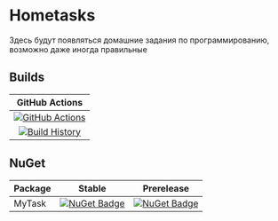 # Hometasks

Здесь будут появляться домашние задания по программированию, возможно даже иногда правильные

## Builds


GitHub Actions |
:---: |
[![GitHub Actions](https://github.com/YelenaZvyagina/Hometasks/workflows/Build%20master/badge.svg)](https://github.com/YelenaZvyagina/Hometasks/actions?query=branch%3Amaster) |
[![Build History](https://buildstats.info/github/chart/YelenaZvyagina/Hometasks)](https://github.com/YelenaZvyagina/Hometasks/actions?query=branch%3Amaster) |

## NuGet

Package | Stable | Prerelease
--- | --- | ---
MyTask | [![NuGet Badge](https://buildstats.info/nuget/MyTask)](https://www.nuget.org/packages/MyTask/) | [![NuGet Badge](https://buildstats.info/nuget/MyTask?includePreReleases=true)](https://www.nuget.org/packages/MyTask/)



